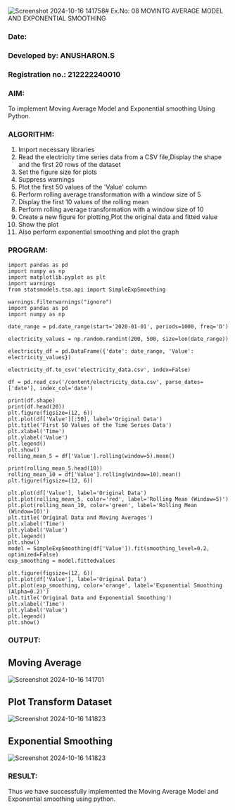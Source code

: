 ![Screenshot 2024-10-16 141758](https://github.com/user-attachments/assets/379da11e-d37e-46fc-96ac-eaf5bac0d799)# Ex.No: 08     MOVINTG AVERAGE MODEL AND EXPONENTIAL SMOOTHING
### Date: 
### Developed by: ANUSHARON.S
### Registration no.: 212222240010

### AIM:
To implement Moving Average Model and Exponential smoothing Using Python.
### ALGORITHM:
1. Import necessary libraries
2. Read the electricity time series data from a CSV file,Display the shape and the first 20 rows of
the dataset
3. Set the figure size for plots
4. Suppress warnings
5. Plot the first 50 values of the 'Value' column
6. Perform rolling average transformation with a window size of 5
7. Display the first 10 values of the rolling mean
8. Perform rolling average transformation with a window size of 10
9. Create a new figure for plotting,Plot the original data and fitted value
10. Show the plot
11. Also perform exponential smoothing and plot the graph
### PROGRAM:
```
import pandas as pd
import numpy as np
import matplotlib.pyplot as plt
import warnings
from statsmodels.tsa.api import SimpleExpSmoothing

warnings.filterwarnings("ignore")
import pandas as pd
import numpy as np

date_range = pd.date_range(start='2020-01-01', periods=1000, freq='D')

electricity_values = np.random.randint(200, 500, size=len(date_range))

electricity_df = pd.DataFrame({'date': date_range, 'Value': electricity_values})

electricity_df.to_csv('electricity_data.csv', index=False)

df = pd.read_csv('/content/electricity_data.csv', parse_dates=['date'], index_col='date')

print(df.shape)
print(df.head(20))
plt.figure(figsize=(12, 6))
plt.plot(df['Value'][:50], label='Original Data')
plt.title('First 50 Values of the Time Series Data')
plt.xlabel('Time')
plt.ylabel('Value')
plt.legend()
plt.show()
rolling_mean_5 = df['Value'].rolling(window=5).mean()

print(rolling_mean_5.head(10))
rolling_mean_10 = df['Value'].rolling(window=10).mean()
plt.figure(figsize=(12, 6))

plt.plot(df['Value'], label='Original Data')
plt.plot(rolling_mean_5, color='red', label='Rolling Mean (Window=5)')
plt.plot(rolling_mean_10, color='green', label='Rolling Mean (Window=10)')
plt.title('Original Data and Moving Averages')
plt.xlabel('Time')
plt.ylabel('Value')
plt.legend()
plt.show()
model = SimpleExpSmoothing(df['Value']).fit(smoothing_level=0.2, optimized=False)
exp_smoothing = model.fittedvalues

plt.figure(figsize=(12, 6))
plt.plot(df['Value'], label='Original Data')
plt.plot(exp_smoothing, color='orange', label='Exponential Smoothing (Alpha=0.2)')
plt.title('Original Data and Exponential Smoothing')
plt.xlabel('Time')
plt.ylabel('Value')
plt.legend()
plt.show()
```
### OUTPUT:

## Moving Average
![Screenshot 2024-10-16 141701](https://github.com/user-attachments/assets/4c7b2ada-8854-4e8b-b414-cbadc3cc23bd)

## Plot Transform Dataset
![Screenshot 2024-10-16 141823](https://github.com/user-attachments/assets/36db7af2-ee0b-464e-b59f-e9c0b3f53648)

## Exponential Smoothing
![Screenshot 2024-10-16 141823](https://github.com/user-attachments/assets/48d1f5a8-ec3d-4ad1-a651-c63ea7d2ff13)



### RESULT:
Thus we have successfully implemented the Moving Average Model and Exponential smoothing using python.
